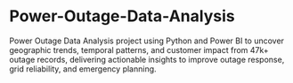# Power-Outage-Data-Analysis
Power Outage Data Analysis project using Python and Power BI to uncover geographic trends, temporal patterns, and customer impact from 47k+ outage records, delivering actionable insights to improve outage response, grid reliability, and emergency planning.
